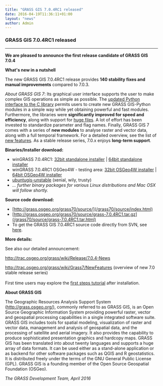 ```yaml
---
title: "GRASS GIS 7.0.4RC1 released"
date: 2016-04-19T11:36:11+01:00
layout: "news"
author: Admin
---
```


### GRASS GIS 7.0.4RC1 released

------------------------------------------------------------------------

**We are pleased to announce the **first release candidate** of **GRASS
GIS 7.0.4****

**What's new in a nutshell**

The new GRASS GIS 7.0.4RC1 release provides **140 stability fixes and
manual improvements** compared to 7.0.3.

*About GRASS GIS 7*: Its graphical user interface supports the user to
make complex GIS operations as simple as possible. The [updated Python
interface to the C
library](/grass70/manuals/libpython/index.html) permits users
to create new GRASS GIS-Python modules in a simple way while yet
obtaining powerful and fast modules. Furthermore, the libraries were
**significantly improved for speed and efficiency**, along with support
for [huge
files](http://grasswiki.osgeo.org/wiki/Category:Massive_data_analysis).
A lot of effort has been invested to standardize parameter and flag
names. Finally, GRASS GIS 7 comes with a series of **new modules** to
analyse raster and vector data, along with a full temporal framework.
For a detailed overview, see the list of [new
features](http://trac.osgeo.org/grass/wiki/Grass7/NewFeatures). As a
stable release series, 7.0.x enjoys **long-term support**.

**Binaries/Installer download:**

-   winGRASS 7.0.4RC1: [32bit standalone
    installer](/grass70/binary/mswindows/native/x86/WinGRASS-7.0.4RC1-2-Setup-x86.exe)
    \| [64bit standalone
    installer](/grass70/binary/mswindows/native/x86_64/WinGRASS-7.0.4RC1-2-Setup-x86_64.exe)
-   winGRASS 7.0.4RC1 OSGeo4W - testing area: [32bit OSGeo4W
    installer](http://download.osgeo.org/osgeo4w/osgeo4w-setup-x86.exe)
    \| [64bit OSGeo4W
    installer](http://download.osgeo.org/osgeo4w/osgeo4w-setup-x86_64.exe)
-   [ubuntugis-unstable](https://launchpad.net/~ubuntugis/+archive/ubuntu/ubuntugis-unstable)
    (xenial, wily, trusty)
-   *\... further binary packages for various Linux distributions and
    Mac OSX will follow shortly.*

**Source code download:**

-   [http://grass.osgeo.org/grass70/source/](/grass70/source/index.html)
-   [http://grass.osgeo.org/grass70/source/grass-7.0.4RC1.tar.gz](/grass70/source/grass-7.0.4RC1.tar.html)
-   To get the GRASS GIS 7.0.4RC1 source code directly from SVN, see
    [here](http://trac.osgeo.org/grass/wiki/Release/7.0.4-News#SVNSourceCode).

**More details:**

See also our detailed announcement:


<http://trac.osgeo.org/grass/wiki/Release/7.0.4-News>



<http://trac.osgeo.org/grass/wiki/Grass7/NewFeatures> (overview of new
7.0 stable release series)\
\
First time users may explore the [first steps
tutorial](/documentation/first-time-users/index.html) after
installation.


**About GRASS GIS**

The Geographic Resources Analysis Support System
([http://grass.osgeo.org/)](/index.html), commonly referred
to as GRASS GIS, is an Open Source Geographic Information System
providing powerful raster, vector and geospatial processing capabilities
in a single integrated software suite. GRASS GIS includes tools for
spatial modeling, visualization of raster and vector data, management
and analysis of geospatial data, and the processing of satellite and
aerial imagery. It also provides the capability to produce sophisticated
presentation graphics and hardcopy maps. GRASS GIS has been translated
into about twenty languages and supports a huge array of data formats.
It can be used either as a stand-alone application or as backend for
other software packages such as QGIS and R geostatistics. It is
distributed freely under the terms of the GNU General Public License
(GPL). GRASS GIS is a founding member of the Open Source Geospatial
Foundation (OSGeo).

*The GRASS Development Team, April 2016*

